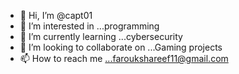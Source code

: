- 👋 Hi, I’m @capt01
- 👀 I’m interested in ...programming 
- 🌱 I’m currently learning ...cybersecurity 
- 💞️ I’m looking to collaborate on ...Gaming projects
- 📫 How to reach me ...faroukshareef11@gmail.com

<!---
capt01/capt01 is a ✨ special ✨ repository because its `README.md` (this file) appears on your GitHub profile.
You can click the Preview link to take a look at your changes.
--->
